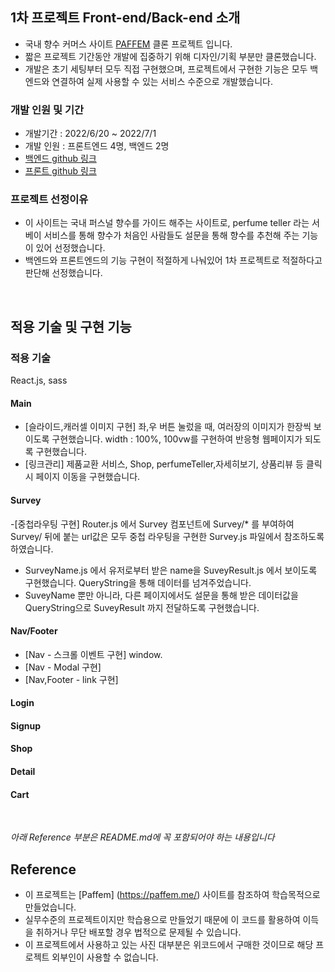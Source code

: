 ## 1차 프로젝트 Front-end/Back-end 소개

- 국내 향수 커머스 사이트 [PAFFEM](https://paffem.me/) 클론 프로젝트 입니다.
- 짧은 프로젝트 기간동안 개발에 집중하기 위해 디자인/기획 부분만 클론했습니다.
- 개발은 초기 세팅부터 모두 직접 구현했으며, 프로젝트에서 구현한 기능은 모두 백엔드와 연결하여 실제 사용할 수 있는 서비스 수준으로 개발했습니다.

### 개발 인원 및 기간

- 개발기간 : 2022/6/20 ~ 2022/7/1
- 개발 인원 : 프론트엔드 4명, 백엔드 2명
- [백엔드 github 링크](https://github.com/wecode-bootcamp-korea/34-1st-Nose-backend/pulls)
- [프론트 github 링크](https://github.com/wecode-bootcamp-korea/34-1st-Nose-frontend/pulls)

### 프로젝트 선정이유

- 이 사이트는 국내 퍼스널 향수를 가이드 해주는 사이트로, perfume teller 라는 서베이 서비스를 통해 향수가 처음인 사람들도 설문을 통해 향수를 추천해 주는 기능이 있어 선정했습니다.
- 백엔드와 프론트엔드의 기능 구현이 적절하게 나눠있어 1차 프로젝트로 적절하다고 판단해 선정했습니다.

<br>

## 적용 기술 및 구현 기능


### 적용 기술

React.js, sass



#### Main
- [슬라이드,캐러셀 이미지 구현] 좌,우 버튼 눌렀을 때, 여러장의 이미지가 한장씩 보이도록 구현했습니다. width : 100%, 100vw를 구현하여 반응형 웹페이지가 되도록 구현했습니다.
- [링크관리] 제품교환 서비스, Shop, perfumeTeller,자세히보기, 상품리뷰 등 클릭시 페이지 이동을 구현했습니다.

#### Survey
-[중첩라우팅 구현] Router.js 에서 Survey 컴포넌트에 Survey/* 를 부여하여 Survey/ 뒤에 붙는 url값은 모두 중첩 라우팅을 구현한 Survey.js 파일에서 참조하도록 하였습니다.
- SurveyName.js 에서 유저로부터 받은 name을 SuveyResult.js 에서 보이도록 구현했습니다. QueryString을 통해 데이터를 넘겨주었습니다.
- SuveyName 뿐만 아니라, 다른 페이지에서도 설문을 통해 받은 데이터값을 QueryString으로 SuveyResult 까지 전달하도록 구현했습니다. 

#### Nav/Footer
- [Nav - 스크롤 이벤트 구현] window.
- [Nav - Modal 구현]
- [Nav,Footer - link 구현]

#### Login

#### Signup


#### Shop

#### Detail

#### Cart
<br>

*아래 Reference 부분은 README.md에 꼭 포함되어야 하는 내용입니다*

## Reference

- 이 프로젝트는 [Paffem] (https://paffem.me/) 사이트를 참조하여 학습목적으로 만들었습니다.
- 실무수준의 프로젝트이지만 학습용으로 만들었기 때문에 이 코드를 활용하여 이득을 취하거나 무단 배포할 경우 법적으로 문제될 수 있습니다.
- 이 프로젝트에서 사용하고 있는 사진 대부분은 위코드에서 구매한 것이므로 해당 프로젝트 외부인이 사용할 수 없습니다.
